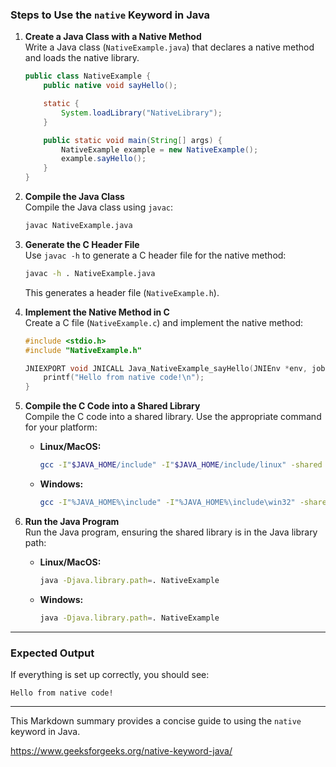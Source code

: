### Steps to Use the `native` Keyword in Java

1. **Create a Java Class with a Native Method**  
   Write a Java class (`NativeExample.java`) that declares a native method and loads the native library.

   ```java
   public class NativeExample {
       public native void sayHello();

       static {
           System.loadLibrary("NativeLibrary");
       }

       public static void main(String[] args) {
           NativeExample example = new NativeExample();
           example.sayHello();
       }
   }
   ```

2. **Compile the Java Class**  
   Compile the Java class using `javac`:

   ```bash
   javac NativeExample.java
   ```

3. **Generate the C Header File**  
   Use `javac -h` to generate a C header file for the native method:

   ```bash
   javac -h . NativeExample.java
   ```

   This generates a header file (`NativeExample.h`).

4. **Implement the Native Method in C**  
   Create a C file (`NativeExample.c`) and implement the native method:

   ```c
   #include <stdio.h>
   #include "NativeExample.h"

   JNIEXPORT void JNICALL Java_NativeExample_sayHello(JNIEnv *env, jobject obj) {
       printf("Hello from native code!\n");
   }
   ```

5. **Compile the C Code into a Shared Library**  
   Compile the C code into a shared library. Use the appropriate command for your platform:

    - **Linux/MacOS:**
      ```bash
      gcc -I"$JAVA_HOME/include" -I"$JAVA_HOME/include/linux" -shared -o libNativeLibrary.so NativeExample.c
      ```

    - **Windows:**
      ```bash
      gcc -I"%JAVA_HOME%\include" -I"%JAVA_HOME%\include\win32" -shared -o NativeLibrary.dll NativeExample.c
      ```

6. **Run the Java Program**  
   Run the Java program, ensuring the shared library is in the Java library path:

    - **Linux/MacOS:**
      ```bash
      java -Djava.library.path=. NativeExample
      ```

    - **Windows:**
      ```bash
      java -Djava.library.path=. NativeExample
      ```

---

### Expected Output

If everything is set up correctly, you should see:

```
Hello from native code!
```

---

This Markdown summary provides a concise guide to using the `native` keyword in Java.

https://www.geeksforgeeks.org/native-keyword-java/